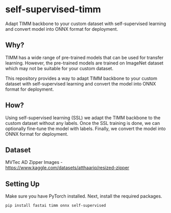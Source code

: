 # self-supervised-timm
Adapt TIMM backbone to your custom dataset with self-supervised learning and convert model into ONNX format for deployment.

## Why?
TIMM has a wide range of pre-trained models that can be used for transfer learning. However, the pre-trained models are trained on ImageNet dataset which may not be suitable for your custom dataset. 

This repository provides a way to adapt TIMM backbone to your custom dataset with self-supervised learning and convert the model into ONNX format for deployment.

## How?
Using self-supervised learning (SSL) we adapt the TIMM backbone to the custom dataset without any labels. Once the SSL training is done, we can optionally fine-tune the model with labels. Finally, we convert the model into ONNX format for deployment.

## Dataset

MVTec AD Zipper Images - https://www.kaggle.com/datasets/atthaariq/resized-zipper

## Setting Up
Make sure you have PyTorch installed. Next, install the required packages.

```bash
pip install fastai timm onnx self-supervised
```